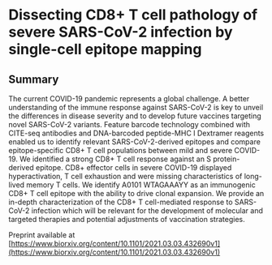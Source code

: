 # Dissecting CD8+ T cell pathology of severe SARS-CoV-2 infection by single-cell epitope mapping

## Summary

The current COVID-19 pandemic represents a global challenge. A better understanding of the immune response against SARS-CoV-2 is key to unveil the differences in disease severity and to develop future vaccines targeting novel SARS-CoV-2 variants. Feature barcode technology combined with CITE-seq antibodies and DNA-barcoded peptide-MHC I Dextramer reagents enabled us to identify relevant SARS-CoV-2-derived epitopes and compare epitope-specific CD8+ T cell populations between mild and severe COVID-19. We identified a strong CD8+ T cell response against an S protein-derived epitope. CD8+ effector cells in severe COVID-19 displayed hyperactivation, T cell exhaustion and were missing characteristics of long-lived memory T cells. We identify A0101 WTAGAAAYY as an immunogenic CD8+ T cell epitope with the ability to drive clonal expansion. We provide an in-depth characterization of the CD8+ T cell-mediated response to SARS-CoV-2 infection which will be relevant for the development of molecular and targeted therapies and potential adjustments of vaccination strategies.

Preprint available at [https://www.biorxiv.org/content/10.1101/2021.03.03.432690v1](https://www.biorxiv.org/content/10.1101/2021.03.03.432690v1)
